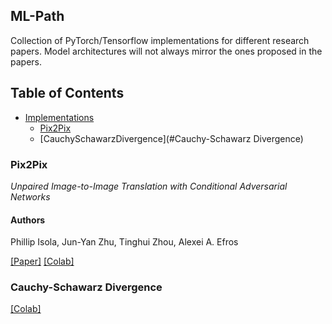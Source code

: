 ## ML-Path

Collection of PyTorch/Tensorflow implementations for different research papers. Model architectures will not always mirror the ones proposed in the papers. 


## Table of Contents
* [Implementations](#implementations)
    + [Pix2Pix](#pix2pix)
    + [CauchySchawarzDivergence](#Cauchy-Schawarz Divergence)


### Pix2Pix
_Unpaired Image-to-Image Translation with Conditional Adversarial Networks_

#### Authors
Phillip Isola, Jun-Yan Zhu, Tinghui Zhou, Alexei A. Efros

[[Paper]](https://arxiv.org/abs/1611.07004) [[Colab]](./implementations/Pix2Pix.ipynb)

### Cauchy-Schawarz Divergence
[[Colab]](./implementations/Pix2Pix.ipynb)
